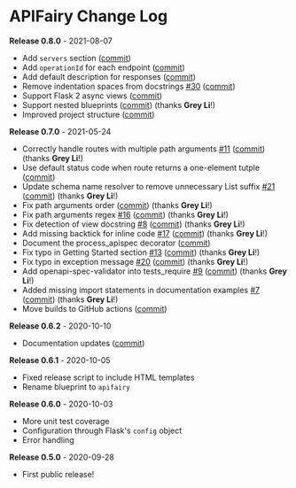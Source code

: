 # APIFairy Change Log

**Release 0.8.0** - 2021-08-07

- Add `servers` section ([commit](https://github.com/miguelgrinberg/apifairy/commit/6d5d614ff0dc9ef7666191f4ca7c9e9139518d99))
- Add `operationId` for each endpoint ([commit](https://github.com/miguelgrinberg/apifairy/commit/198855f810b4f97b7f3e61c0cf602e31ab2e0fa8))
- Add default description for responses ([commit](https://github.com/miguelgrinberg/apifairy/commit/73ec17f13933c5d4a55a81d5131706a531f88dfb))
- Remove indentation spaces from docstrings [#30](https://github.com/miguelgrinberg/apifairy/issues/30) ([commit](https://github.com/miguelgrinberg/apifairy/commit/30ef9983bf0c5bb31451cdcc2d5d91447d3cf80e))
- Support Flask 2 async views ([commit](https://github.com/miguelgrinberg/apifairy/commit/bae399aa76d13ebf167a5933f50ddbb5f3923039))
- Support nested blueprints ([commit](https://github.com/miguelgrinberg/apifairy/commit/c5883a626631744c8ec28782bf852c738169dd8f)) (thanks **Grey Li**!)
- Improved project structure ([commit](https://github.com/miguelgrinberg/apifairy/commit/1fbd5a59d3c8aa4e2ea38331c750e41f3164bd3f))

**Release 0.7.0** - 2021-05-24

- Correctly handle routes with multiple path arguments [#11](https://github.com/miguelgrinberg/apifairy/issues/11) ([commit](https://github.com/miguelgrinberg/apifairy/commit/898b2f1f6bb7de5b5125162fe17879e4d1734dee)) (thanks **Grey Li**!)
- Use default status code when route returns a one-element tutple ([commit](https://github.com/miguelgrinberg/apifairy/commit/c895739ce51ea8165de8cd20e322dea7fd2c4645))
- Update schema name resolver to remove unnecessary List suffix [#21](https://github.com/miguelgrinberg/apifairy/issues/21) ([commit](https://github.com/miguelgrinberg/apifairy/commit/fee7425c32ce0629d65cf1729337d3fe940864a6)) (thanks **Grey Li**!)
- Fix path arguments order ([commit](https://github.com/miguelgrinberg/apifairy/commit/6793feb36c893212966eeaf4c9bea2b753e3d142)) (thanks **Grey Li**!)
- Fix path arguments regex [#16](https://github.com/miguelgrinberg/apifairy/issues/16) ([commit](https://github.com/miguelgrinberg/apifairy/commit/7c81c154698dfab0a3c49613ea9885c2ea81be51)) (thanks **Grey Li**!)
- Fix detection of view docstring [#8](https://github.com/miguelgrinberg/apifairy/issues/8) ([commit](https://github.com/miguelgrinberg/apifairy/commit/4dd8568f037b27a54bb1b57a4ea27580f97cf786)) (thanks **Grey Li**!)
- Add missing backtick for inline code [#17](https://github.com/miguelgrinberg/apifairy/issues/17) ([commit](https://github.com/miguelgrinberg/apifairy/commit/e25f5487d1be1b9fef828ce8376e35f51d2231dc)) (thanks **Grey Li**!)
- Document the process_apispec decorator ([commit](https://github.com/miguelgrinberg/apifairy/commit/fd22e11302da82e4aed58e5793efa997d113dc74))
- Fix typo in Getting Started section [#13](https://github.com/miguelgrinberg/apifairy/issues/13) ([commit](https://github.com/miguelgrinberg/apifairy/commit/11bab4baf9f609c174ff8c7810a2f83f697257e5)) (thanks **Grey Li**!)
- Fix typo in exception message [#20](https://github.com/miguelgrinberg/apifairy/issues/20) ([commit](https://github.com/miguelgrinberg/apifairy/commit/217a7fc976b860daa07199c297c7086b63e341be)) (thanks **Grey Li**!)
- Add openapi-spec-validator into tests_require [#9](https://github.com/miguelgrinberg/apifairy/issues/9) ([commit](https://github.com/miguelgrinberg/apifairy/commit/faf551cd2bb224c33f5f6cfc94b2cb34a5249bf6)) (thanks **Grey Li**!)
- Added missing import statements in documentation examples [#7](https://github.com/miguelgrinberg/apifairy/issues/7) ([commit](https://github.com/miguelgrinberg/apifairy/commit/316e0a5af3689947aa7d080c3c3aad87454235bd)) (thanks **Grey Li**!)
- Move builds to GitHub actions ([commit](https://github.com/miguelgrinberg/apifairy/commit/b8cec62a7d719b6dd51b69dbf8f983b61459be94))

**Release 0.6.2** - 2020-10-10

- Documentation updates ([commit](https://github.com/miguelgrinberg/apifairy/commit/ae72b2abc850ecf58c47603fac39fc92fd5c76ec))

**Release 0.6.1** - 2020-10-05

- Fixed release script to include HTML templates
- Rename blueprint to `apifairy`

**Release 0.6.0** - 2020-10-03

- More unit test coverage
- Configuration through Flask's `config` object
- Error handling

**Release 0.5.0** - 2020-09-28

- First public release!
